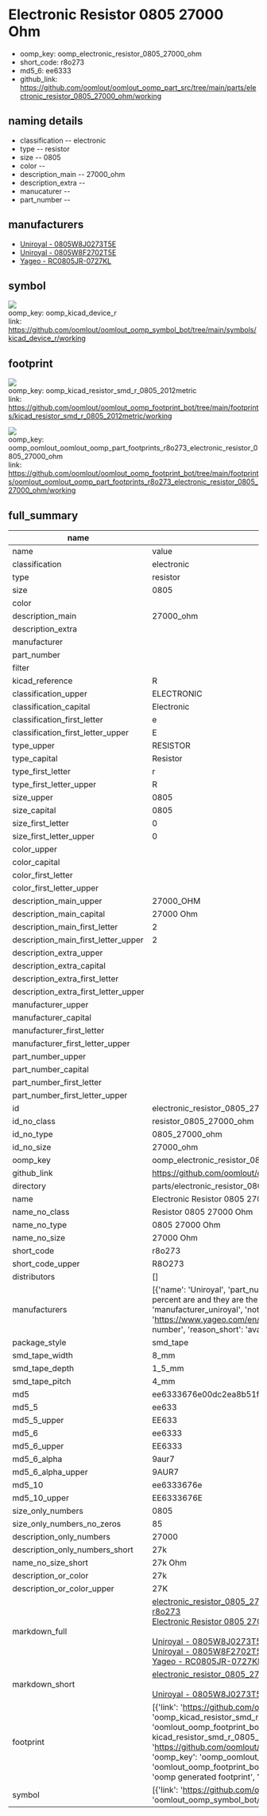 # Electronic Resistor 0805 27000 Ohm

  
* oomp_key: oomp_electronic_resistor_0805_27000_ohm 
* short_code: r8o273
* md5_6: ee6333  
* github_link: https://github.com/oomlout/oomlout_oomp_part_src/tree/main/parts/electronic_resistor_0805_27000_ohm/working  
## naming details
* classification -- electronic
* type -- resistor
* size -- 0805
* color -- 
* description_main -- 27000_ohm
* description_extra -- 
* manucaturer -- 
* part_number -- 


## manufacturers
* [Uniroyal - 0805W8J0273T5E]()  
* [Uniroyal - 0805W8F2702T5E]()  
* [Yageo - RC0805JR-0727KL](https://www.yageo.com/en/Chart/Download/pdf/RC0805JR-0727KL)  

## symbol

![](symbol/{index}/working/working_600.png)  
oomp_key: oomp_kicad_device_r  
link: https://github.com/oomlout/oomlout_oomp_symbol_bot/tree/main/symbols/kicad_device_r/working  

## footprint

![](footprint/{index}/working/working_600.png)  
oomp_key: oomp_kicad_resistor_smd_r_0805_2012metric  
link: https://github.com/oomlout/oomlout_oomp_footprint_bot/tree/main/footprints/kicad_resistor_smd_r_0805_2012metric/working  

![](footprint/{index}/working/working_600.png)  
oomp_key: oomp_oomlout_oomlout_oomp_part_footprints_r8o273_electronic_resistor_0805_27000_ohm  
link: https://github.com/oomlout/oomlout_oomp_footprint_bot/tree/main/footprints/oomlout_oomlout_oomp_part_footprints_r8o273_electronic_resistor_0805_27000_ohm/working  

## full_summary
| name | value | 
| --- | --- | 
| name | value | 
| classification | electronic | 
| type | resistor | 
| size | 0805 | 
| color |  | 
| description_main | 27000_ohm | 
| description_extra |  | 
| manufacturer |  | 
| part_number |  | 
| filter |  | 
| kicad_reference | R | 
| classification_upper | ELECTRONIC | 
| classification_capital | Electronic | 
| classification_first_letter | e | 
| classification_first_letter_upper | E | 
| type_upper | RESISTOR | 
| type_capital | Resistor | 
| type_first_letter | r | 
| type_first_letter_upper | R | 
| size_upper | 0805 | 
| size_capital | 0805 | 
| size_first_letter | 0 | 
| size_first_letter_upper | 0 | 
| color_upper |  | 
| color_capital |  | 
| color_first_letter |  | 
| color_first_letter_upper |  | 
| description_main_upper | 27000_OHM | 
| description_main_capital | 27000 Ohm | 
| description_main_first_letter | 2 | 
| description_main_first_letter_upper | 2 | 
| description_extra_upper |  | 
| description_extra_capital |  | 
| description_extra_first_letter |  | 
| description_extra_first_letter_upper |  | 
| manufacturer_upper |  | 
| manufacturer_capital |  | 
| manufacturer_first_letter |  | 
| manufacturer_first_letter_upper |  | 
| part_number_upper |  | 
| part_number_capital |  | 
| part_number_first_letter |  | 
| part_number_first_letter_upper |  | 
| id | electronic_resistor_0805_27000_ohm | 
| id_no_class | resistor_0805_27000_ohm | 
| id_no_type | 0805_27000_ohm | 
| id_no_size | 27000_ohm | 
| oomp_key | oomp_electronic_resistor_0805_27000_ohm | 
| github_link | https://github.com/oomlout/oomlout_oomp_part_src/tree/main/parts/electronic_resistor_0805_27000_ohm/working | 
| directory | parts/electronic_resistor_0805_27000_ohm | 
| name | Electronic Resistor 0805 27000 Ohm | 
| name_no_class | Resistor 0805 27000 Ohm | 
| name_no_type | 0805 27000 Ohm | 
| name_no_size | 27000 Ohm | 
| short_code | r8o273 | 
| short_code_upper | R8O273 | 
| distributors | [] | 
| manufacturers | [{'name': 'Uniroyal', 'part_number': '0805W8J0273T5E', 'link': '', 'id': 'manufacturer_uniroyal', 'note': {'reason': 'did this one first, but not in jlc pcb basic parts and 1 percent are and they are the same price', 'reason_short': 'not in jlc basic parts'}}, {'name': 'Uniroyal', 'part_number': '0805W8F2702T5E', 'link': '', 'id': 'manufacturer_uniroyal', 'note': {'reason': 'in the jlc basic parts catalogue', 'reason_short': 'jlc basic part'}}, {'name': 'Yageo', 'part_number': 'RC0805JR-0727KL', 'link': 'https://www.yageo.com/en/Chart/Download/pdf/RC0805JR-0727KL', 'id': 'manufacturer_yageo', 'note': {'reason': 'yageo is a commonly cross referenced part number', 'reason_short': 'available everywhere'}}] | 
| package_style | smd_tape | 
| smd_tape_width | 8_mm | 
| smd_tape_depth | 1_5_mm | 
| smd_tape_pitch | 4_mm | 
| md5 | ee6333676e00dc2ea8b51fbee04ad578 | 
| md5_5 | ee633 | 
| md5_5_upper | EE633 | 
| md5_6 | ee6333 | 
| md5_6_upper | EE6333 | 
| md5_6_alpha | 9aur7 | 
| md5_6_alpha_upper | 9AUR7 | 
| md5_10 | ee6333676e | 
| md5_10_upper | EE6333676E | 
| size_only_numbers | 0805 | 
| size_only_numbers_no_zeros | 85 | 
| description_only_numbers | 27000 | 
| description_only_numbers_short | 27k | 
| name_no_size_short | 27k Ohm | 
| description_or_color | 27k | 
| description_or_color_upper | 27K | 
| markdown_full | [electronic_resistor_0805_27000_ohm](https://github.com/oomlout/oomlout_oomp_part_src/tree/main/parts/electronic_resistor_0805_27000_ohm/working)<br>[r8o273](https://github.com/oomlout/oomlout_oomp_part_src/tree/main/parts/electronic_resistor_0805_27000_ohm/working)<br>[Electronic Resistor 0805 27000 Ohm](https://github.com/oomlout/oomlout_oomp_part_src/tree/main/parts/electronic_resistor_0805_27000_ohm/working)<br><br>[Uniroyal - 0805W8J0273T5E- not in jlc basic parts]() [(L)  ](https://www.lcsc.com/search?q=0805W8J0273T5E)[(D)  ](https://www.digikey.com/en/products?keywords=0805W8J0273T5E)[(M)  ](https://www.mouser.com/Search/Refine?Keyword=0805W8J0273T5E)[(N)  ](https://www.newark.com/search?st=0805W8J0273T5E)[(SZ)  ](https://so.szlcsc.com/global.html?k=0805W8J0273T5E)<br>[Uniroyal - 0805W8F2702T5E- jlc basic part]() [(L)  ](https://www.lcsc.com/search?q=0805W8F2702T5E)[(D)  ](https://www.digikey.com/en/products?keywords=0805W8F2702T5E)[(M)  ](https://www.mouser.com/Search/Refine?Keyword=0805W8F2702T5E)[(N)  ](https://www.newark.com/search?st=0805W8F2702T5E)[(SZ)  ](https://so.szlcsc.com/global.html?k=0805W8F2702T5E)<br>[Yageo - RC0805JR-0727KL- available everywhere](https://www.yageo.com/en/Chart/Download/pdf/RC0805JR-0727KL) [(L)  ](https://www.lcsc.com/search?q=RC0805JR-0727KL)[(D)  ](https://www.digikey.com/en/products?keywords=RC0805JR-0727KL)[(M)  ](https://www.mouser.com/Search/Refine?Keyword=RC0805JR-0727KL)[(N)  ](https://www.newark.com/search?st=RC0805JR-0727KL)[(SZ)  ](https://so.szlcsc.com/global.html?k=RC0805JR-0727KL)<br> | 
| markdown_short | [electronic_resistor_0805_27000_ohm](https://github.com/oomlout/oomlout_oomp_part_src/tree/main/parts/electronic_resistor_0805_27000_ohm/working)<br><br>[Uniroyal - 0805W8J0273T5E- not in jlc basic parts]()[Uniroyal - 0805W8F2702T5E- jlc basic part]()[Yageo - RC0805JR-0727KL- available everywhere](https://www.yageo.com/en/Chart/Download/pdf/RC0805JR-0727KL) | 
| footprint | [{'link': 'https://github.com/oomlout/oomlout_oomp_footprint_bot/tree/main/foootprntss/kicad_resistor_smd_r_0805_2012metric', 'oomp_key': 'oomp_kicad_resistor_smd_r_0805_2012metric', 'directory': 'oomlout_oomp_footprint_bot/footprints/kicad_resistor_smd_r_0805_2012metric//working/working.kicad_mod', 'note': 'source footprint kicad_resistor_smd_r_0805_2012metric', 'index': 0}, {'link': 'https://github.com/oomlout/oomlout_oomp_footprint_bot/tree/main/foootprntss/oomlout_oomlout_oomp_part_footprints_r8o273_electronic_resistor_0805_27000_ohm', 'oomp_key': 'oomp_oomlout_oomlout_oomp_part_footprints_r8o273_electronic_resistor_0805_27000_ohm', 'directory': 'oomlout_oomp_footprint_bot/footprints/oomlout_oomlout_oomp_part_footprints_r8o273_electronic_resistor_0805_27000_ohm//working/working.kicad_mod', 'note': 'oomp generated footprint', 'index': 1}] | 
| symbol | [{'link': 'https://github.com/oomlout/oomlout_oomp_symbol_bot/tree/main/symbols/kicad_device_r', 'oomp_key': 'oomp_kicad_device_r', 'directory': 'oomlout_oomp_symbol_bot/symbols/kicad_device_r//working/working.kicad_sym', 'index': 0}] | 
